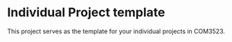 Individual Project template
===========================

This project serves as the template for your individual projects in COM3523.
